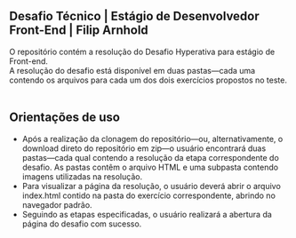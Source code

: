 ## Desafio Técnico | Estágio de Desenvolvedor Front-End | Filip Arnhold<br/>

  O repositório contém a resolução do Desafio Hyperativa para estágio de Front-end. <br/>
  A resolução do desafio está disponível em duas pastas—cada uma contendo os arquivos para cada um dos dois exercícios propostos no teste. <br/><br/>

## Orientações de uso <br/>

- Após a realização da clonagem do repositório—ou, alternativamente, o download direto do repositório em zip—o usuário encontrará duas pastas—cada qual contendo a resolução da etapa correspondente do desafio. As pastas contêm o arquivo HTML e uma subpasta contendo imagens utilizadas na resolução. <br/>
- Para visualizar a página da resolução, o usuário deverá abrir o arquivo index.html contido na pasta do exercício correspondente, abrindo no navegador padrão.<br/>
- Seguindo as etapas especificadas, o usuário realizará a abertura da página do desafio com sucesso. <br/><br/>
